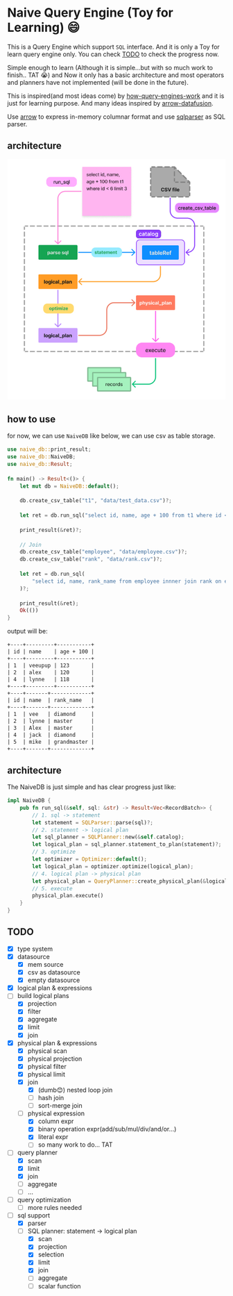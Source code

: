 # Naive Query Engine (Toy for Learning) 😄

This is a Query Engine which support `SQL` interface. And it is only a Toy for learn query engine only. You can check [TODO](https://github.com/Veeupup/naive-query-engine#todo) to check the progress now.

Simple enough to learn (Although it is simple...but with so much work to finish.. TAT 😭) and Now it only has a basic architecture and most operators and planners have not implemented (will be done in the future).

This is inspired(and most ideas come) by [how-query-engines-work](https://github.com/andygrove/how-query-engines-work) and it is just for learning purpose. And many ideas inspired by [arrow-datafusion](https://github.com/apache/arrow-datafusion).

Use [arrow](https://github.com/apache/arrow-rs) to express in-memory columnar format and use [sqlparser](https://github.com/sqlparser-rs/sqlparser-rs) as SQL parser.

## architecture

![query_engine](./doc/query_engine.jpg)

## how to use

for now, we can use `NaiveDB` like below, we can use csv as table storage.

```rust
use naive_db::print_result;
use naive_db::NaiveDB;
use naive_db::Result;

fn main() -> Result<()> {
    let mut db = NaiveDB::default();

    db.create_csv_table("t1", "data/test_data.csv")?;

    let ret = db.run_sql("select id, name, age + 100 from t1 where id < 6 limit 3")?;

    print_result(&ret)?;

    // Join 
    db.create_csv_table("employee", "data/employee.csv")?;
    db.create_csv_table("rank", "data/rank.csv")?;

    let ret = db.run_sql(
        "select id, name, rank_name from employee innner join rank on employee.rank = rank.id",
    )?;

    print_result(&ret);
    Ok(())
}

```

output will be:

```
+----+---------+-----------+
| id | name    | age + 100 |
+----+---------+-----------+
| 1  | veeupup | 123       |
| 2  | alex    | 120       |
| 4  | lynne   | 118       |
+----+---------+-----------+
+----+-------+-------------+
| id | name  | rank_name   |
+----+-------+-------------+
| 1  | vee   | diamond     |
| 2  | lynne | master      |
| 3  | Alex  | master      |
| 4  | jack  | diamond     |
| 5  | mike  | grandmaster |
+----+-------+-------------+
```

## architecture

The NaiveDB is just simple and has clear progress just like:

```rust
impl NaiveDB {
    pub fn run_sql(&self, sql: &str) -> Result<Vec<RecordBatch>> {
        // 1. sql -> statement
        let statement = SQLParser::parse(sql)?;
        // 2. statement -> logical plan
        let sql_planner = SQLPlanner::new(&self.catalog);
        let logical_plan = sql_planner.statement_to_plan(statement)?;
        // 3. optimize
        let optimizer = Optimizer::default();
        let logical_plan = optimizer.optimize(logical_plan);
        // 4. logical plan -> physical plan
        let physical_plan = QueryPlanner::create_physical_plan(&logical_plan)?;
        // 5. execute
        physical_plan.execute()
    }
}
```


## TODO

- [x] type system
- [x] datasource
    - [x] mem source
    - [x] csv as datasource
    - [x] empty datasource
- [x] logical plan & expressions
- [ ] build logical plans
    - [x] projection
    - [x] filter
    - [x] aggregate
    - [x] limit
    - [x] join
- [x] physical plan & expressions
    - [x] physical scan
    - [x] physical projection
    - [x] physical filter
    - [x] physical limit
    - [x] join
        - [x] (dumb😊) nested loop join
        - [ ] hash join
        - [ ] sort-merge join
    - [ ] physical expression
        - [x] column expr
        - [x] binary operation expr(add/sub/mul/div/and/or...)
        - [x] literal expr
        - [ ] so many work to do... TAT
- [ ] query planner
    - [x] scan
    - [x] limit
    - [x] join
    - [ ] aggregate
    - [ ] ...
- [ ] query optimization
    - [ ] more rules needed
- [ ] sql support
    - [x] parser
    - [ ] SQL planner: statement -> logical plan
        - [x] scan
        - [x] projection
        - [x] selection
        - [x] limit
        - [x] join
        - [ ] aggregate
        - [ ] scalar function
